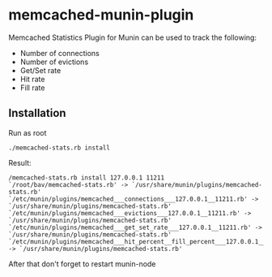 memcached-munin-plugin
======================

Memcached Statistics Plugin for Munin can be used to track the following:

* Number of connections
* Number of evictions
* Get/Set rate
* Hit rate
* Fill rate


Installation
------------

Run as root

	./memcached-stats.rb install


Result:

	/memcached-stats.rb install 127.0.0.1 11211
	`/root/bav/memcached-stats.rb' -> `/usr/share/munin/plugins/memcached-stats.rb'
	`/etc/munin/plugins/memcached___connections___127.0.0.1__11211.rb' -> `/usr/share/munin/plugins/memcached-stats.rb'
	`/etc/munin/plugins/memcached___evictions___127.0.0.1__11211.rb' -> `/usr/share/munin/plugins/memcached-stats.rb'
	`/etc/munin/plugins/memcached___get_set_rate___127.0.0.1__11211.rb' -> `/usr/share/munin/plugins/memcached-stats.rb'
	`/etc/munin/plugins/memcached___hit_percent__fill_percent___127.0.0.1__11211.rb' -> `/usr/share/munin/plugins/memcached-stats.rb'


After that don't forget to restart munin-node